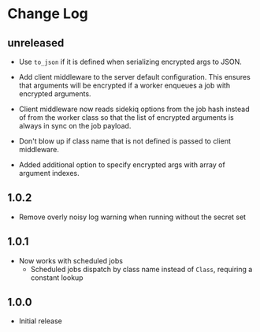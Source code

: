 # Change Log

## unreleased

* Use `to_json` if it is defined when serializing encrypted args to JSON.

* Add client middleware to the server default configuration. This ensures that arguments will be encrypted if a worker enqueues a job with encrypted arguments.

* Client middleware now reads sidekiq options from the job hash instead of from the worker class so that the list of encrypted arguments is always in sync on the job payload.

* Don't blow up if class name that is not defined is passed to client middleware.

* Added additional option to specify encrypted args with array of argument indexes.

## 1.0.2

* Remove overly noisy log warning when running without the secret set

## 1.0.1

* Now works with scheduled jobs
  * Scheduled jobs dispatch by class name instead of `Class`, requiring a constant lookup

## 1.0.0

* Initial release
